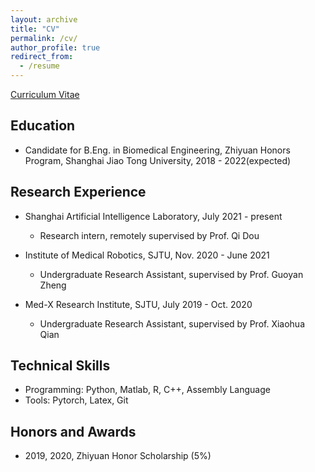 ```yaml
---
layout: archive
title: "CV"
permalink: /cv/
author_profile: true
redirect_from:
  - /resume
---
```


[Curriculum Vitae](https://zihaochen0319.github.io/files/CV_zihaochen_0801.pdf)

## Education
* Candidate for B.Eng. in Biomedical Engineering, Zhiyuan Honors Program, Shanghai Jiao Tong University, 2018 - 2022(expected)

## Research Experience
* Shanghai Artificial Intelligence Laboratory, July 2021 - present
  * Research intern, remotely supervised by Prof. Qi Dou

* Institute of Medical Robotics, SJTU, Nov. 2020 - June 2021
  * Undergraduate Research Assistant, supervised by Prof. Guoyan Zheng

* Med-X Research Institute, SJTU, July 2019 - Oct. 2020
  * Undergraduate Research Assistant, supervised by Prof. Xiaohua Qian


## Technical Skills
* Programming: Python, Matlab, R, C++, Assembly Language
* Tools: Pytorch, Latex, Git
  
## Honors and Awards
* 2019, 2020, Zhiyuan Honor Scholarship (5%)
